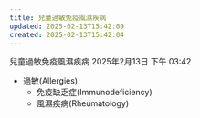 ```yaml
---
title: 兒童過敏免疫風濕疾病
updated: 2025-02-13T15:42:09
created: 2025-02-13T15:42:04
---
```


兒童過敏免疫風濕疾病
2025年2月13日
下午 03:42

- 過敏(Allergies)
  - 免疫缺乏症(Immunodeficiency)
  - 風濕疾病(Rheumatology)
